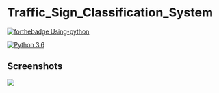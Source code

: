 # Traffic_Sign_Classification_System 

[![forthebadge Using-python](http://ForTheBadge.com/images/badges/made-with-python.svg)](https://www.python.org/) 

[![Python 3.6](https://img.shields.io/badge/Project%20By-Gaurav%20Vijay%20Topre-yellow)](https://linktr.ee/gauravtopre)

## Screenshots

<img src="https://github.com/Spidy20/Traffic_Signs_WebApp/blob/master/1.PNG">

